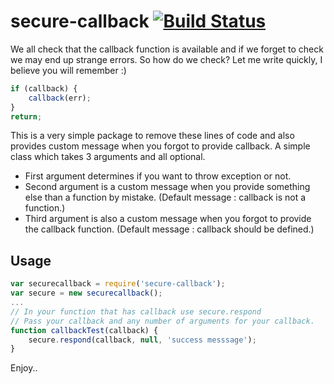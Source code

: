 # secure-callback [![Build Status](https://travis-ci.org/Volem/secure-callback.svg?branch=master)](https://travis-ci.org/Volem/secure-callback)  

We all check that the callback function is available and if we forget to check we may end up strange errors. So how do we check? Let me write quickly, I believe you will remember :)
``` javascript
if (callback) {
	callback(err);
}
return;
```
This is a very simple package to remove these lines of code and also provides custom message when you forgot to provide callback. A simple class which takes 3 arguments and all optional. 
* First argument determines if you want to throw exception or not. 
* Second argument is a custom message when you provide something else than a function by mistake. (Default message : callback is not a function.)
* Third argument is also a custom message when you forgot to provide the callback function. (Default message : callback should be defined.)

## Usage
``` javascript
var securecallback = require('secure-callback');
var secure = new securecallback();
...
// In your function that has callback use secure.respond
// Pass your callback and any number of arguments for your callback.
function callbackTest(callback) {
	secure.respond(callback, null, 'success messsage');
}
```

Enjoy..
